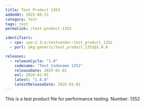 ```yaml
---
title: Test Product 1352
addedAt: 2025-08-21
category: test
tags: test
permalink: /test-product-1352

identifiers:
  - cpe: cpe:2.3:a:testvendor:test_product_1352
  - purl: pkg:generic/test_product_1352@1.0.0

releases:
  - releaseCycle: "1.0"
    codename: "Test Codename 1352"
    releaseDate: 2025-01-01
    eol: 2026-01-01
    latest: "1.0.0"
    latestReleaseDate: 2025-01-01
---
```


This is a test product file for performance testing. Number: 1352
